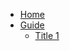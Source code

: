<!-- docs/_sidebar.md -->

* [Home](/)
* [Guide](/testfolder/testpage.md)
  * [Title 1](/testfolder/testpage.md)
